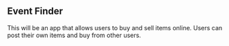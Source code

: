 ## Event Finder

This will be an app that allows users to buy and sell items online. Users can post their own items and buy from other users.
